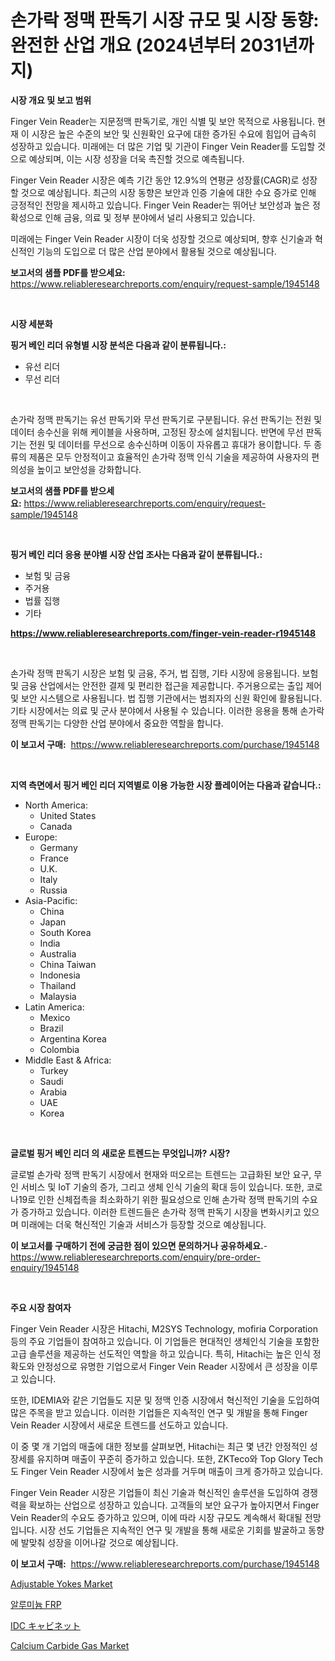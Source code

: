 <p><h1>손가락 정맥 판독기 시장 규모 및 시장 동향: 완전한 산업 개요 (2024년부터 2031년까지)</h1></p><p><strong>시장 개요 및 보고 범위</strong></p>
<p><p>Finger Vein Reader는 지문정맥 판독기로, 개인 식별 및 보안 목적으로 사용됩니다. 현재 이 시장은 높은 수준의 보안 및 신원확인 요구에 대한 증가된 수요에 힘입어 급속히 성장하고 있습니다. 미래에는 더 많은 기업 및 기관이 Finger Vein Reader를 도입할 것으로 예상되며, 이는 시장 성장을 더욱 촉진할 것으로 예측됩니다.</p><p>Finger Vein Reader 시장은 예측 기간 동안 12.9%의 연평균 성장률(CAGR)로 성장할 것으로 예상됩니다. 최근의 시장 동향은 보안과 인증 기술에 대한 수요 증가로 인해 긍정적인 전망을 제시하고 있습니다. Finger Vein Reader는 뛰어난 보안성과 높은 정확성으로 인해 금융, 의료 및 정부 분야에서 널리 사용되고 있습니다.</p><p>미래에는 Finger Vein Reader 시장이 더욱 성장할 것으로 예상되며, 향후 신기술과 혁신적인 기능의 도입으로 더 많은 산업 분야에서 활용될 것으로 예상됩니다.</p></p>
<p><strong>보고서의 샘플 PDF를 받으세요:</strong> <a href="https://www.reliableresearchreports.com/enquiry/request-sample/1945148">https://www.reliableresearchreports.com/enquiry/request-sample/1945148</a></p>
<p>&nbsp;</p>
<p><strong>시장 세분화</strong></p>
<p><strong>핑거 베인 리더 유형별 시장 분석은 다음과 같이 분류됩니다.:</strong></p>
<p><ul><li>유선 리더</li><li>무선 리더</li></ul></p>
<p>&nbsp;</p>
<p><p>손가락 정맥 판독기는 유선 판독기와 무선 판독기로 구분됩니다. 유선 판독기는 전원 및 데이터 송수신을 위해 케이블을 사용하며, 고정된 장소에 설치됩니다. 반면에 무선 판독기는 전원 및 데이터를 무선으로 송수신하며 이동이 자유롭고 휴대가 용이합니다. 두 종류의 제품은 모두 안정적이고 효율적인 손가락 정맥 인식 기술을 제공하여 사용자의 편의성을 높이고 보안성을 강화합니다.</p></p>
<p><strong>보고서의 샘플 PDF를 받으세요:</strong>&nbsp;<a href="https://www.reliableresearchreports.com/enquiry/request-sample/1945148">https://www.reliableresearchreports.com/enquiry/request-sample/1945148</a></p>
<p>&nbsp;</p>
<p><strong> 핑거 베인 리더 응용 분야별 시장 산업 조사는 다음과 같이 분류됩니다.:</strong></p>
<p><ul><li>보험 및 금융</li><li>주거용</li><li>법률 집행</li><li>기타</li></ul></p>
<p><strong><a href="https://www.reliableresearchreports.com/finger-vein-reader-r1945148">https://www.reliableresearchreports.com/finger-vein-reader-r1945148</a></strong></p>
<p>&nbsp;</p>
<p><p>손가락 정맥 판독기 시장은 보험 및 금융, 주거, 법 집행, 기타 시장에 응용됩니다. 보험 및 금융 산업에서는 안전한 결제 및 편리한 접근을 제공합니다. 주거용으로는 출입 제어 및 보안 시스템으로 사용됩니다. 법 집행 기관에서는 범죄자의 신원 확인에 활용됩니다. 기타 시장에서는 의료 및 군사 분야에서 사용될 수 있습니다. 이러한 응용을 통해 손가락 정맥 판독기는 다양한 산업 분야에서 중요한 역할을 합니다.</p></p>
<p><strong>이 보고서 구매:</strong>&nbsp; <a href="https://www.reliableresearchreports.com/purchase/1945148">https://www.reliableresearchreports.com/purchase/1945148</a></p>
<p>&nbsp;</p>
<p><strong>지역 측면에서 핑거 베인 리더 지역별로 이용 가능한 시장 플레이어는 다음과 같습니다.:</strong></p>
<p><ul>
    <li>
        North America:
        <ul>
            <li>United States</li>
            <li>Canada</li>
        </ul>
    </li>
    <li>
        Europe:
        <ul>
            <li>Germany</li>
            <li>France</li>
            <li>U.K.</li>
            <li>Italy</li>
            <li>Russia</li>
        </ul>
    </li>
    <li>
        Asia-Pacific:
        <ul>
            <li>China</li>
            <li>Japan</li>
            <li>South Korea</li>
            <li>India</li>
            <li>Australia</li>
            <li>China Taiwan</li>
            <li>Indonesia</li>
            <li>Thailand</li>
            <li>Malaysia</li>
        </ul>
    </li>
    <li>
        Latin America:
        <ul>
            <li>Mexico</li>
            <li>Brazil</li>
            <li>Argentina Korea</li>
            <li>Colombia</li>
        </ul>
    </li>
    <li>
        Middle East & Africa:
        <ul>
            <li>Turkey</li>
            <li>Saudi</li>
            <li>Arabia</li>
            <li>UAE</li>
            <li>Korea</li>
        </ul>
    </li>
    </ul></p>
<p>&nbsp;</p>
<p><strong>글로벌 핑거 베인 리더 의 새로운 트렌드는 무엇입니까? 시장?</strong></p>
<p><p>글로벌 손가락 정맥 판독기 시장에서 현재와 떠오르는 트렌드는 고급화된 보안 요구, 무인 서비스 및 IoT 기술의 증가, 그리고 생체 인식 기술의 확대 등이 있습니다. 또한, 코로나19로 인한 신체접촉을 최소화하기 위한 필요성으로 인해 손가락 정맥 판독기의 수요가 증가하고 있습니다. 이러한 트렌드들은 손가락 정맥 판독기 시장을 변화시키고 있으며 미래에는 더욱 혁신적인 기술과 서비스가 등장할 것으로 예상됩니다.</p></p>
<p><strong>이 보고서를 구매하기 전에 궁금한 점이 있으면 문의하거나 공유하세요.</strong>- <a href="https://www.reliableresearchreports.com/enquiry/pre-order-enquiry/1945148">https://www.reliableresearchreports.com/enquiry/pre-order-enquiry/1945148</a></p>
<p>&nbsp;</p>
<p><strong>주요 시장 참여자</strong></p>
<p><p>Finger Vein Reader 시장은 Hitachi, M2SYS Technology, mofiria Corporation 등의 주요 기업들이 참여하고 있습니다. 이 기업들은 현대적인 생체인식 기술을 포함한 고급 솔루션을 제공하는 선도적인 역할을 하고 있습니다. 특히, Hitachi는 높은 인식 정확도와 안정성으로 유명한 기업으로서 Finger Vein Reader 시장에서 큰 성장을 이루고 있습니다. </p><p>또한, IDEMIA와 같은 기업들도 지문 및 정맥 인증 시장에서 혁신적인 기술을 도입하여 많은 주목을 받고 있습니다. 이러한 기업들은 지속적인 연구 및 개발을 통해 Finger Vein Reader 시장에서 새로운 트렌드를 선도하고 있습니다.</p><p>이 중 몇 개 기업의 매출에 대한 정보를 살펴보면, Hitachi는 최근 몇 년간 안정적인 성장세를 유지하며 매출이 꾸준히 증가하고 있습니다. 또한, ZKTeco와 Top Glory Tech도 Finger Vein Reader 시장에서 높은 성과를 거두며 매출이 크게 증가하고 있습니다.</p><p>Finger Vein Reader 시장은 기업들이 최신 기술과 혁신적인 솔루션을 도입하여 경쟁력을 확보하는 산업으로 성장하고 있습니다. 고객들의 보안 요구가 높아지면서 Finger Vein Reader의 수요도 증가하고 있으며, 이에 따라 시장 규모도 계속해서 확대될 전망입니다. 시장 선도 기업들은 지속적인 연구 및 개발을 통해 새로운 기회를 발굴하고 동향에 발맞춰 성장을 이어나갈 것으로 예상됩니다. </p></p>
<p><strong>이 보고서 구매:</strong>&nbsp;&nbsp;<a href="https://www.reliableresearchreports.com/purchase/1945148">https://www.reliableresearchreports.com/purchase/1945148</a></p>
<p><p><a href="https://www.linkedin.com/pulse/adjustable-yokes-market-research-report-forecasted-period-kjnwc?trackingId=EKzE8Goif14wOpzpnqvo1w%3D%3D">Adjustable Yokes Market</a></p><p><a href="https://medium.com/@arthuralety6767836754/%EC%95%8C%EB%A3%A8%EB%AF%B8%EB%8A%84-frp-%EC%8B%9C%EC%9E%A5-%EB%8F%99%ED%96%A5-%EB%B0%8F-%EC%8B%9C%EC%9E%A5-%EB%B6%84%EC%84%9D%EC%9D%80-2024-2031%EB%85%84-%EA%B8%B0%EA%B0%84%EC%9D%84-%EB%8C%80%EC%83%81%EC%9C%BC%EB%A1%9C-%EC%98%88%EC%B8%A1%EB%90%A9%EB%8B%88%EB%8B%A4-0e5b8be10d7a">알루미늄 FRP</a></p><p><a href="https://medium.com/@baileeupton1902/idc%E3%82%AD%E3%83%A3%E3%83%93%E3%83%8D%E3%83%83%E3%83%88%E5%B8%82%E5%A0%B4-%E5%B8%82%E5%A0%B4cagr-%E5%B8%82%E5%A0%B4%E5%8B%95%E5%90%91-%E3%81%8A%E3%82%88%E3%81%B3%E6%88%90%E9%95%B7%E6%88%A6%E7%95%A5%E3%81%AB%E9%96%A2%E3%81%99%E3%82%8B%E6%B4%9E%E5%AF%9F-04ad7c8bef0d">IDC キャビネット</a></p><p><a href="https://www.linkedin.com/pulse/calcium-carbide-gas-market-size-trends-growth-outlook-forecasted-a2rze?trackingId=RkCzC8lyxIaXD3QBAyJwTg%3D%3D">Calcium Carbide Gas Market</a></p></p>